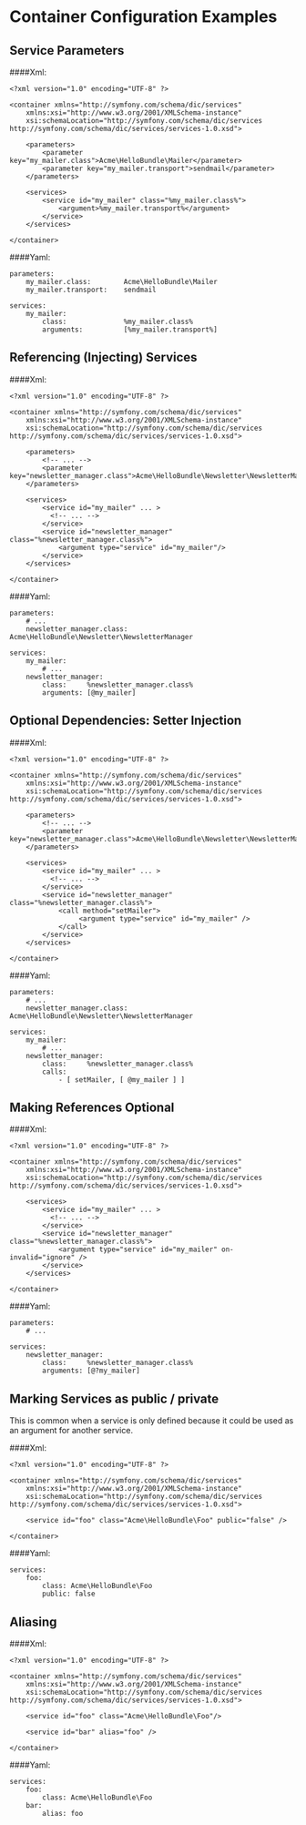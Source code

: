 Container Configuration Examples
================================

Service Parameters
------------------

####Xml:

    <?xml version="1.0" encoding="UTF-8" ?>

    <container xmlns="http://symfony.com/schema/dic/services"
        xmlns:xsi="http://www.w3.org/2001/XMLSchema-instance"
        xsi:schemaLocation="http://symfony.com/schema/dic/services http://symfony.com/schema/dic/services/services-1.0.xsd">

        <parameters>
            <parameter key="my_mailer.class">Acme\HelloBundle\Mailer</parameter>
            <parameter key="my_mailer.transport">sendmail</parameter>
        </parameters>

        <services>
            <service id="my_mailer" class="%my_mailer.class%">
                <argument>%my_mailer.transport%</argument>
            </service>
        </services>

    </container>

####Yaml:

    parameters:
        my_mailer.class:        Acme\HelloBundle\Mailer
        my_mailer.transport:    sendmail

    services:
        my_mailer:
            class:              %my_mailer.class%
            arguments:          [%my_mailer.transport%]

Referencing (Injecting) Services
--------------------------------

####Xml:

    <?xml version="1.0" encoding="UTF-8" ?>

    <container xmlns="http://symfony.com/schema/dic/services"
        xmlns:xsi="http://www.w3.org/2001/XMLSchema-instance"
        xsi:schemaLocation="http://symfony.com/schema/dic/services http://symfony.com/schema/dic/services/services-1.0.xsd">

        <parameters>
            <!-- ... -->
            <parameter key="newsletter_manager.class">Acme\HelloBundle\Newsletter\NewsletterManager</parameter>
        </parameters>

        <services>
            <service id="my_mailer" ... >
              <!-- ... -->
            </service>
            <service id="newsletter_manager" class="%newsletter_manager.class%">
                <argument type="service" id="my_mailer"/>
            </service>
        </services>

    </container>

####Yaml:

    parameters:
        # ...
        newsletter_manager.class: Acme\HelloBundle\Newsletter\NewsletterManager

    services:
        my_mailer:
            # ...
        newsletter_manager:
            class:     %newsletter_manager.class%
            arguments: [@my_mailer]

Optional Dependencies: Setter Injection
---------------------------------------

####Xml:

    <?xml version="1.0" encoding="UTF-8" ?>

    <container xmlns="http://symfony.com/schema/dic/services"
        xmlns:xsi="http://www.w3.org/2001/XMLSchema-instance"
        xsi:schemaLocation="http://symfony.com/schema/dic/services http://symfony.com/schema/dic/services/services-1.0.xsd">

        <parameters>
            <!-- ... -->
            <parameter key="newsletter_manager.class">Acme\HelloBundle\Newsletter\NewsletterManager</parameter>
        </parameters>

        <services>
            <service id="my_mailer" ... >
              <!-- ... -->
            </service>
            <service id="newsletter_manager" class="%newsletter_manager.class%">
                <call method="setMailer">
                     <argument type="service" id="my_mailer" />
                </call>
            </service>
        </services>

    </container>

####Yaml:

    parameters:
        # ...
        newsletter_manager.class: Acme\HelloBundle\Newsletter\NewsletterManager

    services:
        my_mailer:
            # ...
        newsletter_manager:
            class:     %newsletter_manager.class%
            calls:
                - [ setMailer, [ @my_mailer ] ]

Making References Optional
--------------------------

####Xml:

    <?xml version="1.0" encoding="UTF-8" ?>

    <container xmlns="http://symfony.com/schema/dic/services"
        xmlns:xsi="http://www.w3.org/2001/XMLSchema-instance"
        xsi:schemaLocation="http://symfony.com/schema/dic/services http://symfony.com/schema/dic/services/services-1.0.xsd">

        <services>
            <service id="my_mailer" ... >
              <!-- ... -->
            </service>
            <service id="newsletter_manager" class="%newsletter_manager.class%">
                <argument type="service" id="my_mailer" on-invalid="ignore" />
            </service>
        </services>

    </container>

####Yaml:

    parameters:
        # ...

    services:
        newsletter_manager:
            class:     %newsletter_manager.class%
            arguments: [@?my_mailer]

Marking Services as public / private
------------------------------------

This is common when a service is only defined because it could be used as an argument for another service.

####Xml:

    <?xml version="1.0" encoding="UTF-8" ?>

    <container xmlns="http://symfony.com/schema/dic/services"
        xmlns:xsi="http://www.w3.org/2001/XMLSchema-instance"
        xsi:schemaLocation="http://symfony.com/schema/dic/services http://symfony.com/schema/dic/services/services-1.0.xsd">

        <service id="foo" class="Acme\HelloBundle\Foo" public="false" />

    </container>

####Yaml:

    services:
        foo:
            class: Acme\HelloBundle\Foo
            public: false

Aliasing
--------

####Xml:

    <?xml version="1.0" encoding="UTF-8" ?>

    <container xmlns="http://symfony.com/schema/dic/services"
        xmlns:xsi="http://www.w3.org/2001/XMLSchema-instance"
        xsi:schemaLocation="http://symfony.com/schema/dic/services http://symfony.com/schema/dic/services/services-1.0.xsd">

        <service id="foo" class="Acme\HelloBundle\Foo"/>

        <service id="bar" alias="foo" />

    </container>

####Yaml:

    services:
        foo:
            class: Acme\HelloBundle\Foo
        bar:
            alias: foo
